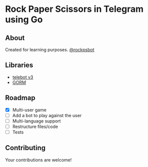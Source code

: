 # Rock Paper Scissors in Telegram using Go
## About
Created for learning purposes. [@rockpsbot](https://t.me/rockpsbot)


## Libraries
- [telebot v3](https://github.com/go-telebot/telebot/tree/v3.0.0)
- [GORM](https://gorm.io)

## Roadmap
* [x] Multi-user game
* [ ] Add a bot to play against the user
* [ ] Multi-language support
* [ ] Restructure files/code
* [ ] Tests

## Contributing
Your contributions are welcome!
